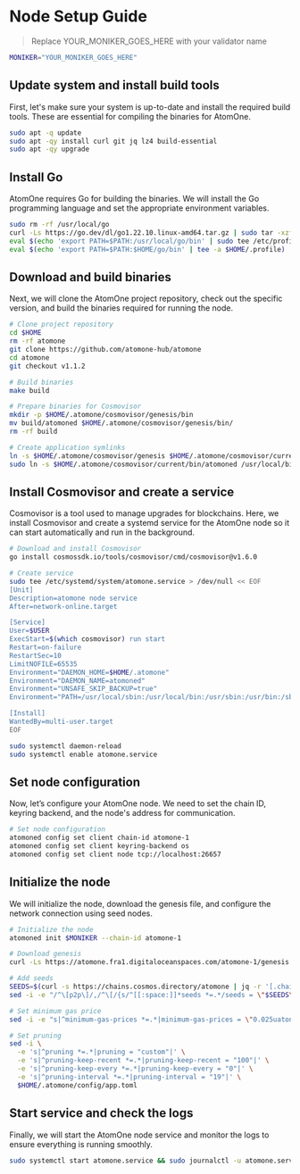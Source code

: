 # Node Setup Guide

> Replace YOUR_MONIKER_GOES_HERE with your validator name

```sh
MONIKER="YOUR_MONIKER_GOES_HERE"
```

## Update system and install build tools

First, let's make sure your system is up-to-date and install the required build tools. These are essential for compiling the binaries for AtomOne.

```sh
sudo apt -q update
sudo apt -qy install curl git jq lz4 build-essential
sudo apt -qy upgrade
```

## Install Go

AtomOne requires Go for building the binaries. We will install the Go programming language and set the appropriate environment variables.

```sh
sudo rm -rf /usr/local/go
curl -Ls https://go.dev/dl/go1.22.10.linux-amd64.tar.gz | sudo tar -xzf - -C /usr/local
eval $(echo 'export PATH=$PATH:/usr/local/go/bin' | sudo tee /etc/profile.d/golang.sh)
eval $(echo 'export PATH=$PATH:$HOME/go/bin' | tee -a $HOME/.profile)
```

## Download and build binaries

Next, we will clone the AtomOne project repository, check out the specific version, and build the binaries required for running the node.

```sh
# Clone project repository
cd $HOME
rm -rf atomone
git clone https://github.com/atomone-hub/atomone
cd atomone
git checkout v1.1.2

# Build binaries
make build

# Prepare binaries for Cosmovisor
mkdir -p $HOME/.atomone/cosmovisor/genesis/bin
mv build/atomoned $HOME/.atomone/cosmovisor/genesis/bin/
rm -rf build

# Create application symlinks
ln -s $HOME/.atomone/cosmovisor/genesis $HOME/.atomone/cosmovisor/current -f
sudo ln -s $HOME/.atomone/cosmovisor/current/bin/atomoned /usr/local/bin/atomoned -f
```

## Install Cosmovisor and create a service

Cosmovisor is a tool used to manage upgrades for blockchains. Here, we install Cosmovisor and create a systemd service for the AtomOne node so it can start automatically and run in the background.

```sh
# Download and install Cosmovisor
go install cosmossdk.io/tools/cosmovisor/cmd/cosmovisor@v1.6.0

# Create service
sudo tee /etc/systemd/system/atomone.service > /dev/null << EOF
[Unit]
Description=atomone node service
After=network-online.target

[Service]
User=$USER
ExecStart=$(which cosmovisor) run start
Restart=on-failure
RestartSec=10
LimitNOFILE=65535
Environment="DAEMON_HOME=$HOME/.atomone"
Environment="DAEMON_NAME=atomoned"
Environment="UNSAFE_SKIP_BACKUP=true"
Environment="PATH=/usr/local/sbin:/usr/local/bin:/usr/sbin:/usr/bin:/sbin:/bin:/usr/games:/usr/local/games:/snap/bin:$HOME/.atomone/cosmovisor/current/bin"

[Install]
WantedBy=multi-user.target
EOF

sudo systemctl daemon-reload
sudo systemctl enable atomone.service
```

## Set node configuration

Now, let’s configure your AtomOne node. We need to set the chain ID, keyring backend, and the node's address for communication.

```sh
# Set node configuration
atomoned config set client chain-id atomone-1
atomoned config set client keyring-backend os
atomoned config set client node tcp://localhost:26657
```

## Initialize the node

We will initialize the node, download the genesis file, and configure the network connection using seed nodes.

```sh
# Initialize the node
atomoned init $MONIKER --chain-id atomone-1

# Download genesis
curl -Ls https://atomone.fra1.digitaloceanspaces.com/atomone-1/genesis.json > $HOME/.atomone/config/genesis.json

# Add seeds
SEEDS=$(curl -s https://chains.cosmos.directory/atomone | jq -r '[.chain.peers.seeds[] | .id + "@" + .address] | join(",")' )
sed -i -e "/^\[p2p\]/,/^\[/{s/^[[:space:]]*seeds *=.*/seeds = \"$SEEDS\"/}" $HOME/.atomone/config/config.toml

# Set minimum gas price
sed -i -e "s|^minimum-gas-prices *=.*|minimum-gas-prices = \"0.025uatone\"|" $HOME/.atomone/config/app.toml

# Set pruning
sed -i \
  -e 's|^pruning *=.*|pruning = "custom"|' \
  -e 's|^pruning-keep-recent *=.*|pruning-keep-recent = "100"|' \
  -e 's|^pruning-keep-every *=.*|pruning-keep-every = "0"|' \
  -e 's|^pruning-interval *=.*|pruning-interval = "19"|' \
  $HOME/.atomone/config/app.toml
```

## Start service and check the logs

Finally, we will start the AtomOne node service and monitor the logs to ensure everything is running smoothly.

```sh
sudo systemctl start atomone.service && sudo journalctl -u atomone.service -f --no-hostname -o cat
```
